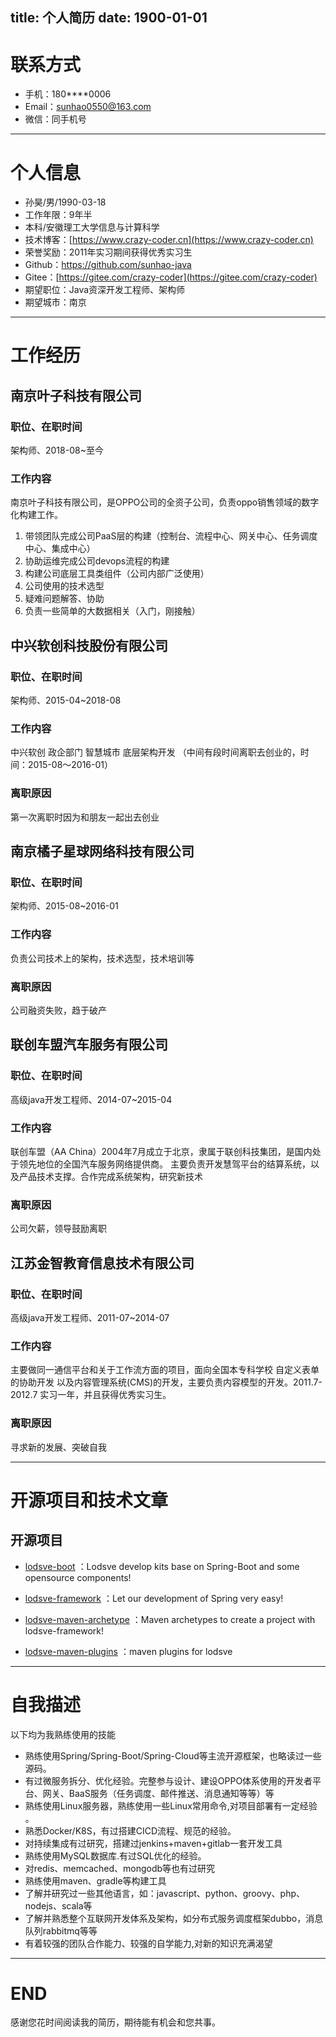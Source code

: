title: 个人简历
date: 1900-01-01
---

<style>
    div.img-item {
        display: inherit;
    }
    
    br {
        display: none;
    }
</style>

# 联系方式

- 手机：180****0006
- Email：sunhao0550@163.com
- 微信：同手机号

---

# 个人信息

 - 孙昊/男/1990-03-18 
 - 工作年限：9年半
 - 本科/安徽理工大学信息与计算科学
 - 技术博客：[https://www.crazy-coder.cn](https://www.crazy-coder.cn) 
 - 荣誉奖励：2011年实习期间获得优秀实习生
 - Github：[https://github.com/sunhao-java ](https://github.com/sunhao-java)
 - Gitee：[https://gitee.com/crazy-coder](https://gitee.com/crazy-coder)
 - 期望职位：Java资深开发工程师、架构师
 - 期望城市：南京
 
---

# 工作经历

## 南京叶子科技有限公司

### 职位、在职时间
架构师、2018-08~至今

### 工作内容
南京叶子科技有限公司，是OPPO公司的全资子公司，负责oppo销售领域的数字化构建工作。
1. 带领团队完成公司PaaS层的构建（控制台、流程中心、网关中心、任务调度中心、集成中心）
2. 协助运维完成公司devops流程的构建
3. 构建公司底层工具类组件（公司内部广泛使用）
4. 公司使用的技术选型
5. 疑难问题解答、协助
6. 负责一些简单的大数据相关（入门，刚接触）

## 中兴软创科技股份有限公司

### 职位、在职时间
架构师、2015-04~2018-08

### 工作内容

中兴软创 政企部门 智慧城市 底层架构开发 （中间有段时间离职去创业的，时间：2015-08～2016-01）

### 离职原因
第一次离职时因为和朋友一起出去创业

## 南京橘子星球网络科技有限公司

### 职位、在职时间
架构师、2015-08~2016-01

### 工作内容

负责公司技术上的架构，技术选型，技术培训等

### 离职原因
公司融资失败，趋于破产

## 联创车盟汽车服务有限公司

### 职位、在职时间
高级java开发工程师、2014-07~2015-04

### 工作内容

联创车盟（AA China）2004年7月成立于北京，隶属于联创科技集团，是国内处于领先地位的全国汽车服务网络提供商。 
主要负责开发慧驾平台的结算系统，以及产品技术支撑。合作完成系统架构，研究新技术

### 离职原因
公司欠薪，领导鼓励离职

## 江苏金智教育信息技术有限公司

### 职位、在职时间
高级java开发工程师、2011-07~2014-07

### 工作内容

主要做同一通信平台和关于工作流方面的项目，面向全国本专科学校 
自定义表单的协助开发 
以及内容管理系统(CMS)的开发，主要负责内容模型的开发。2011.7-2012.7  实习一年，并且获得优秀实习生。

### 离职原因
寻求新的发展、突破自我

---

# 开源项目和技术文章

## 开源项目

- [lodsve-boot](https://github.com/lodsve/lodsve-boot) ：Lodsve develop kits base on Spring-Boot and some opensource components! 

    <div class="github-widget" data-repo="lodsve/lodsve-boot"></div>

- [lodsve-framework](https://github.com/lodsve/lodsve-framework) ：Let our development of Spring very easy! 

    <div class="github-widget" data-repo="lodsve/lodsve-framework"></div>

- [lodsve-maven-archetype](https://github.com/lodsve/lodsve-maven-archetype) ：Maven archetypes to create a project with lodsve-framework!

    <div class="github-widget" data-repo="lodsve/lodsve-maven-archetype"></div>

- [lodsve-maven-plugins](https://github.com/lodsve/lodsve-maven-plugins) ：maven plugins for lodsve

    <div class="github-widget" data-repo="lodsve/lodsve-maven-plugins"></div>
    
---    
 
# 自我描述

以下均为我熟练使用的技能

- 熟练使用Spring/Spring-Boot/Spring-Cloud等主流开源框架，也略读过一些源码。
- 有过微服务拆分、优化经验。完整参与设计、建设OPPO体系使用的开发者平台、网关、BaaS服务（任务调度、邮件推送、消息通知等等）等
- 熟练使用Linux服务器，熟练使用一些Linux常用命令,对项目部署有一定经验 。
- 熟悉Docker/K8S，有过搭建CICD流程、规范的经验。
- 对持续集成有过研究，搭建过jenkins+maven+gitlab一套开发工具 
- 熟练使用MySQL数据库.有过SQL优化的经验。
- 对redis、memcached、mongodb等也有过研究 
- 熟练使用maven、gradle等构建工具 
- 了解并研究过一些其他语言，如：javascript、python、groovy、php、nodejs、scala等 
- 了解并熟悉整个互联网开发体系及架构，如分布式服务调度框架dubbo，消息队列rabbitmq等等 
- 有着较强的团队合作能力、较强的自学能力,对新的知识充满渴望

---

# END
感谢您花时间阅读我的简历，期待能有机会和您共事。

